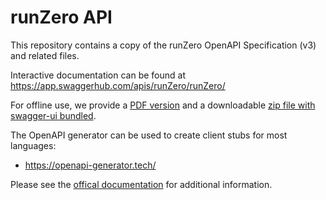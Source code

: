 # runZero API

This repository contains a copy of the runZero OpenAPI Specification (v3) and related files.

Interactive documentation can be found at https://app.swaggerhub.com/apis/runZero/runZero/

For offline use, we provide a [PDF version](https://raw.githubusercontent.com/runZeroInc/runzero-api/main/runzero-api.pdf) and a downloadable [zip file with swagger-ui bundled](https://raw.githubusercontent.com/runZeroInc/runzero-api/main/runzero-api.zip).

The OpenAPI generator can be used to create client stubs for most languages:
 - https://openapi-generator.tech/

Please see the [offical documentation](https://www.runzero.com/docs/organization-api/) for additional information.
